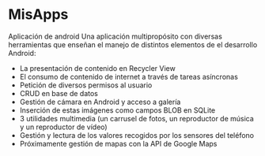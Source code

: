 # MisApps
Aplicación de android
Una aplicación multipropósito con diversas herramientas que enseñan el manejo de distintos elementos de el desarrollo Android:

- La presentación de contenido en Recycler View
- El consumo de contenido de internet a través de tareas asíncronas
- Petición de diversos permisos al usuario
- CRUD en base de datos
- Gestión de cámara en Android y acceso a galería
- Inserción de estas imágenes como campos BLOB en SQLite
- 3 utilidades multimedia (un carrusel de fotos, un reproductor de música y un reproductor de vídeo)
- Gestión y lectura de los valores recogidos por los sensores del teléfono
- Próximamente gestión de mapas con la API de Google Maps
